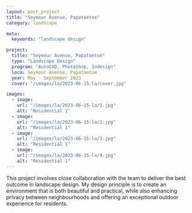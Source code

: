 ```yaml
---
layout: post_project
title: "Seymour Avenue, Papatoetoe"
category: landscape

meta:
  keywords: "landscape design"

project:
  title: "Seymour Avenue, Papatoetoe"
  type: "Landscape Design"
  program: "AutoCAD, Photoshop, Indesign"
  loca: Seymour Avenue, Papatoetoe
  year: May - September 2023
  cover: "/images/la/2023-06-15-la/cover.jpg"

images:
  - image:
    url: "/images/la/2023-06-15-la/1.jpg"
    alt: "Residential 1"
  - image:
    url: "/images/la/2023-06-15-la/2.jpg"
    alt: "Residential 1"
  - image:
    url: "/images/la/2023-06-15-la/3.jpg"
    alt: "Residential 1"
  - image:
    url: "/images/la/2023-06-15-la/4.jpg"
    alt: "Residential 1"
---
```

<p>This project involves close collaboration with the team to deliver the best outcome in landscape design. My design principle is to create an environment that is both beautiful and practical, while also enhancing privacy between neighbourhoods and offering an exceptional outdoor experience for residents.</p>